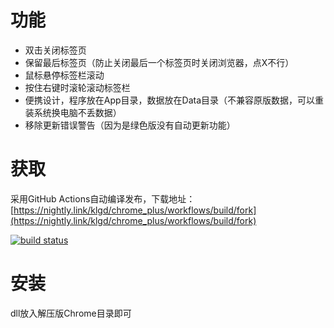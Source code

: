 # 功能
- 双击关闭标签页
- 保留最后标签页（防止关闭最后一个标签页时关闭浏览器，点X不行）
- 鼠标悬停标签栏滚动
- 按住右键时滚轮滚动标签栏
- 便携设计，程序放在App目录，数据放在Data目录（不兼容原版数据，可以重装系统换电脑不丢数据）
- 移除更新错误警告（因为是绿色版没有自动更新功能）
# 获取
采用GitHub Actions自动编译发布，下载地址：[https://nightly.link/klgd/chrome_plus/workflows/build/fork](https://nightly.link/klgd/chrome_plus/workflows/build/fork)

[![build status](https://github.com/klgd/chrome_plus/actions/workflows/build.yml/badge.svg)](https://github.com/klgd/chrome_plus/actions/workflows/build.yml)
# 安装
dll放入解压版Chrome目录即可
